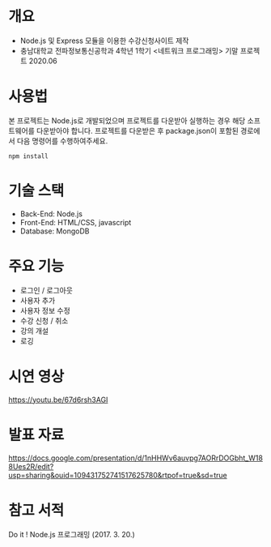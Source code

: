 # 개요
- Node.js 및 Express 모듈을 이용한 수강신청사이트 제작
- 충남대학교 전파정보통신공학과 4학년 1학기 <네트워크 프로그래밍> 기말 프로젝트 2020.06

# 사용법
본 프로젝트는 Node.js로 개발되었으며 프로젝트를 다운받아 실행하는 경우 해당 소프트웨어를 다운받아야 합니다.
프로젝트를 다운받은 후 package.json이 포함된 경로에서 다음 명령어를 수행하여주세요.

    npm install


# 기술 스택
- Back-End: Node.js
- Front-End: HTML/CSS, javascript
- Database: MongoDB

# 주요 기능
- 로그인 / 로그아웃
- 사용자 추가
- 사용자 정보 수정
- 수강 신청 / 취소
- 강의 개설
- 로깅

# 시연 영상
https://youtu.be/67d6rsh3AGI

# 발표 자료
https://docs.google.com/presentation/d/1nHHWv6auvpg7AORrDOGbht_W188Ues2R/edit?usp=sharing&ouid=109431752741517625780&rtpof=true&sd=true

# 참고 서적
Do it ! Node.js 프로그래밍 (2017. 3. 20.)
